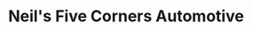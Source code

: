 ---
title: "Neil's Five Corners Automotive"
url: /tonawanda/neils-five-corners-automotive/
shop: Autowerkstatt
---